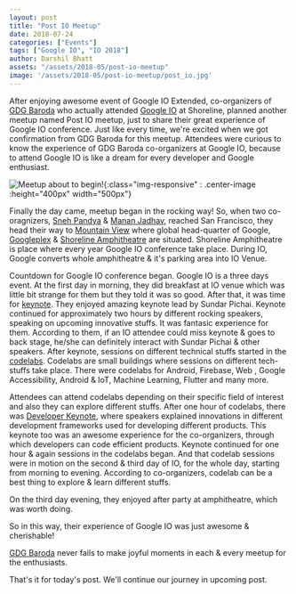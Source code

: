 ```yaml
---
layout: post
title: "Post IO Meetup"
date: 2018-07-24
categories: ["Events"]
tags: ["Google IO", "IO 2018"]
author: Darshil Bhatt
assets: "/assets/2018-05/post-io-meetup"
image: '/assets/2018-05/post-io-meetup/post_io.jpg'
---
```


After enjoying awesome event of Google IO Extended, co-organizers of [GDG Baroda](https://gdgbaroda.com/) who actually attended [Google IO](https://events.google.com/io/) at Shoreline, planned another meetup named Post IO meetup, just to share their great experience of Google IO conference. Just like every time, we're excited when we got confirmation from GDG Baroda for this meetup. Attendees were curious to know the experience of GDG Baroda co-organizers at Google IO, because to attend Google IO is like a dream for every developer and Google enthusiast.

![Meetup about to begin!]({{page.assets}}/post_io.jpg){:class="img-responsive" : .center-image :height="400px" width="500px"}

Finally the day came, meetup began in the rocking way! So, when two co-oragnizers, [Sneh Pandya](https://twitter.com/SnehPandya18) & [Manan Jadhav](https://twitter.com/curosmj), reached San Francisco, they head their way to [Mountain View](https://en.wikipedia.org/wiki/Mountain_View,_California) where global head-quarter of Google, [Googleplex](https://en.wikipedia.org/wiki/Googleplex) & [Shoreline Amphitheatre](https://en.wikipedia.org/wiki/Shoreline_Amphitheatre) are situated. Shoreline Amphitheatre is place where every year Google IO conference take place. During IO, Google converts whole amphitheatre & it's parking area into IO Venue.

 Countdown for Google IO conference began. Google IO is a three days event. At the first day in morning, they did breakfast at IO venue which was little bit strange for them but they told it was so good. After that, it was time for [keynote](https://www.theverge.com/2018/5/8/17320962/google-io-keynote-2018-announcements-news-android-p). They enjoyed amazing keynote lead by Sundar Pichai. Keynote continued for approximately two hours by different rocking speakers, speaking on upcoming innovative stuffs. It was fantasic experience for them. According to them, if an IO attendee could miss keynote & goes to back stage, he/she can definitely interact with Sundar Pichai & other speakers. After keynote, sessions on different technical stuffs started in the [codelabs](https://events.google.com/io/schedule/?section=may-8). Codelabs are small buildings where sessions on different tech-stuffs take place. There were codelabs for Android, Firebase, Web , Google Accessibility, Android & IoT, Machine Learning, Flutter and many more.

 Attendees can attend codelabs depending on their specific field of interest and also they can explore different stuffs. After one hour of codelabs, there was [Developer Keynote](https://events.google.com/io/schedule/?section=may-8), where speakers explained innovations in different development frameworks used for developing different products. This keynote too was an awesome experience for the co-organizers, through which developers can code efficient products. Keynote continued for one hour & again sessions in the codelabs began. And that codelab sessions were in motion on the second & third day of IO, for the whole day, starting from morning to evening. According to co-organizers, codelab can be a best thing to explore & learn different stuffs.

On the third day evening, they enjoyed after party at amphitheatre, which was worth doing.

So in this way, their experience of Google IO was just awesome & cherishable!

[GDG Baroda](https://gdgbaroda.com/) never fails to make joyful moments in each & every meetup for the enthusiasts.

That's it for today's post. We'll continue our journey in upcoming post.
